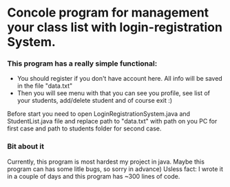 # Concole program for management your class list with login-registration System. 

### This program has a really simple functional:
- You should register if you don't have account here. All info will be saved in the file "data.txt"
- Then you will see menu with that you can see you profile, see list of your students, add/delete student and of course exit :)

Before start you need to open LoginRegistrationSystem.java and StudentList.java file and replace path to "data.txt" with path on you PC for first case and path to students folder for second case.


### Bit about it
Currently, this program is most hardest my project in java. Maybe this program can has some litle bugs, so sorry in advance)
Usless fact: I wrote it in a couple of days and this program has ~300 lines of code.

